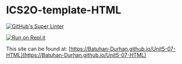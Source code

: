 # ICS2O-template-HTML

[![GitHub's Super Linter](https://github.com/Batuhan-Durhan/Unit5-07-HTML/workflows/GitHub's%20Super%20Linter/badge.svg)](https://github.com/Batuhan-Durhan/Unit5-07-HTML/actions)

[![Run on Repl.it](https://repl.it/badge/github/Batuhan-Durhan/Unit5-07-HTML)](https://repl.it/github/Batuhan-Durhan/Unit5-07-HTML)

This site can be found at: [https://Batuhan-Durhan.github.io/Unit5-07-HTML](https://Batuhan-Durhan.github.io/Unit5-07-HTML)
